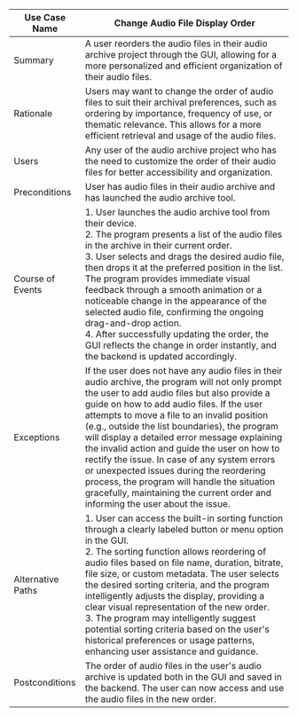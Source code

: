 **Use Case Name** | Change Audio File Display Order |
|---|---|
Summary | A user reorders the audio files in their audio archive project through the GUI, allowing for a more personalized and efficient organization of their audio files. |
Rationale | Users may want to change the order of audio files to suit their archival preferences, such as ordering by importance, frequency of use, or thematic relevance. This allows for a more efficient retrieval and usage of the audio files. |
Users | Any user of the audio archive project who has the need to customize the order of their audio files for better accessibility and organization. |
Preconditions | User has audio files in their audio archive and has launched the audio archive tool. |
Course of Events | 1. User launches the audio archive tool from their device. <br> 2. The program presents a list of the audio files in the archive in their current order. <br> 3. User selects and drags the desired audio file, then drops it at the preferred position in the list. The program provides immediate visual feedback through a smooth animation or a noticeable change in the appearance of the selected audio file, confirming the ongoing drag-and-drop action. <br> 4. After successfully updating the order, the GUI reflects the change in order instantly, and the backend is updated accordingly. |
Exceptions | If the user does not have any audio files in their audio archive, the program will not only prompt the user to add audio files but also provide a guide on how to add audio files. If the user attempts to move a file to an invalid position (e.g., outside the list boundaries), the program will display a detailed error message explaining the invalid action and guide the user on how to rectify the issue. In case of any system errors or unexpected issues during the reordering process, the program will handle the situation gracefully, maintaining the current order and informing the user about the issue. |
Alternative Paths | 1. User can access the built-in sorting function through a clearly labeled button or menu option in the GUI. <br> 2. The sorting function allows reordering of audio files based on file name, duration, bitrate, file size, or custom metadata. The user selects the desired sorting criteria, and the program intelligently adjusts the display, providing a clear visual representation of the new order. <br> 3. The program may intelligently suggest potential sorting criteria based on the user's historical preferences or usage patterns, enhancing user assistance and guidance. |
Postconditions | The order of audio files in the user's audio archive is updated both in the GUI and saved in the backend. The user can now access and use the audio files in the new order. |
